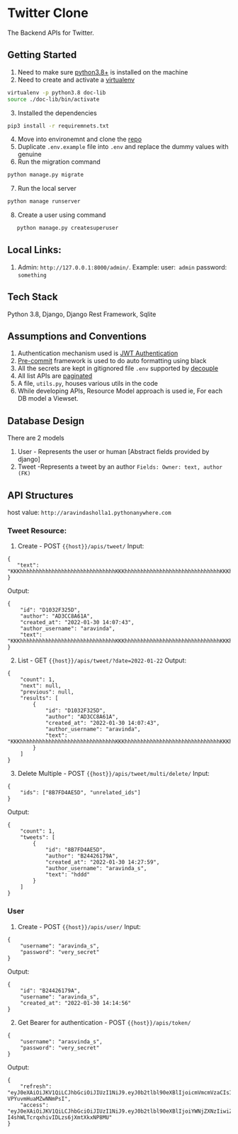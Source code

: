 # Twitter Clone

The Backend APIs for Twitter.

## Getting Started

1. Need to make sure [python3.8+](https://www.python.org/downloads/release/python-380/) is installed on the machine
2. Need to create and activate a [virtualenv](https://docs.python.org/3/library/venv.html)
```bash
virtualenv -p python3.8 doc-lib
source ./doc-lib/bin/activate
```

3. Installed the dependencies
```bash
pip3 install -r requiremnets.txt
```
4. Move into environemnt and clone the [repo](https://github.com/aravindas4/doc-lib)
5. Duplicate `.env.example` file into `.env` and replace the dummy values with genuine
6. Run the migration command
```bash
python manage.py migrate
```

7. Run the local server
```bash
python manage runserver
```
8. Create a user using command
```bash 
   python manage.py createsuperuser
```

## Local Links:
1. Admin: `http://127.0.0.1:8000/admin/`. Example:
user:` admin` 
password: `something`


## Tech Stack
Python 3.8, Django, Django Rest Framework, Sqlite

## Assumptions and Conventions
1. Authentication mechanism used is [JWT Authentication](https://django-rest-framework-simplejwt.readthedocs.io/en/latest/index.html) 
2. [Pre-commit](https://pre-commit.com/) framework is used to do auto formatting using black
3. All the secrets are kept in gitignored file `.env` supported by [decouple](https://pypi.org/project/python-decouple/)
4. All list APIs are [paginated](https://www.django-rest-framework.org/api-guide/pagination/)
5. A file, `utils.py`, houses various utils in the code
6. While developing APIs, Resource Model approach is used ie, For each DB model a Viewset.

## Database Design
There are 2 models
1. User - Represents the user or human [Abstract fields provided by django]
2. Tweet -Represents a tweet by an author
`Fields: Owner: text, author (FK)`

## API Structures

host value: `http://aravindasholla1.pythonanywhere.com`

### Tweet Resource:
1. Create - POST `{{host}}/apis/tweet/`
Input:
```
{
   "text": "KKKhhhhhhhhhhhhhhhhhhhhhhhhhhhhhhKKKhhhhhhhhhhhhhhhhhhhhhhhhhhhhhhKKKhhhhhhhhhhhhhhhhh"
}
```

Output: 
```
{
    "id": "D1032F325D",
    "author": "AD3CC8A61A",
    "created_at": "2022-01-30 14:07:43",
    "author_username": "aravinda",
    "text": "KKKhhhhhhhhhhhhhhhhhhhhhhhhhhhhhhKKKhhhhhhhhhhhhhhhhhhhhhhhhhhhhhhKKKhhhhhhhhhhhhhhhhh"
}
```
2. List - GET `{{host}}/apis/tweet/?date=2022-01-22`
Output:
```
{
    "count": 1,
    "next": null,
    "previous": null,
    "results": [
        {
            "id": "D1032F325D",
            "author": "AD3CC8A61A",
            "created_at": "2022-01-30 14:07:43",
            "author_username": "aravinda",
            "text": "KKKhhhhhhhhhhhhhhhhhhhhhhhhhhhhhhKKKhhhhhhhhhhhhhhhhhhhhhhhhhhhhhhKKKhhhhhhhhhhhhhhhhh"
        }
    ]
}
```
3. Delete Multiple - POST `{{host}}/apis/tweet/multi/delete/`
Input: 
```
{
    "ids": ["8B7FD4AE5D", "unrelated_ids"]
}
```
Output: 
```
{
    "count": 1,
    "tweets": [
        {
            "id": "8B7FD4AE5D",
            "author": "B24426179A",
            "created_at": "2022-01-30 14:27:59",
            "author_username": "aravinda_s",
            "text": "hddd"
        }
    ]
}
```

### User
1. Create - POST `{{host}}/apis/user/`
Input: 
```
{
    "username": "aravinda_s",
    "password": "very_secret"
}
```

Output:
```
{
    "id": "B24426179A",
    "username": "aravinda_s",
    "created_at": "2022-01-30 14:14:56"
}
```
2. Get Bearer for authentication - POST `{{host}}/apis/token/`
```
{
    "username": "arasvinda_s",
    "password": "very_secret"
}
```

Output: 
```
{
    "refresh": "eyJ0eXAiOiJKV1QiLCJhbGciOiJIUzI1NiJ9.eyJ0b2tlbl90eXBlIjoicmVmcmVzaCIsImV4cCI6MTY0MzYxODg2NywiaWF0IjoxNjQzNTMyNDY3LCJqdGkiOiJkNWEwOWUyNDRiZTc0MTE3OTVkMGVmNDJlMWYwYmI4MyIsInVzZXJfaWQiOiJCMjQ0MjYxNzlBIn0.l_yStiaLHB2GfJIMRY67ot8W-VPYuvmHuaMZwNNmPsI",
    "access": "eyJ0eXAiOiJKV1QiLCJhbGciOiJIUzI1NiJ9.eyJ0b2tlbl90eXBlIjoiYWNjZXNzIiwiZXhwIjoxNjQzNTM5NjY3LCJpYXQiOjE2NDM1MzI0NjcsImp0aSI6IjZjMzJiY2VmOWZmNTQxY2RhNzEwOTYzNzRkZGQ0MzVjIiwidXNlcl9pZCI6IkIyNDQyNjE3OUEifQ.ayP5MpBdB8-I4shWLTcrqxhivIDLzs6jXmtXkxNP8MU"
}
```
